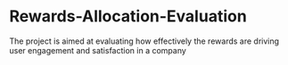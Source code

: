 # Rewards-Allocation-Evaluation
The project is aimed at evaluating how effectively the rewards are driving user engagement and satisfaction in a company
